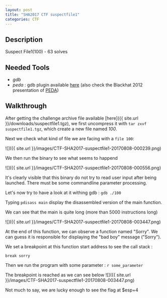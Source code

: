 ```yaml
---
layout: post
title: "SHA2017 CTF suspectfile1"
categories: CTF
---
```


## Description
Suspect File1(100) - 63 solves

## Needed Tools
- _gdb_ 
- _peda_ : gdb plugin available [here](http://github.com/longld/peda) (also check the Blackhat 2012 presentation of [PEDA](http://ropshell.com/peda/Linux_Interactive_Exploit_Development_with_GDB_and_PEDA_Slides.pdf))


## Walkthrough

After getting the challenge archive file available [here]({{ site.url }}/downloads/suspectfile1.tgz), we first uncompress it with `tar zxvf suspectfile1.tgz`, which create a new file named _100_.

Next we check what kind of file we are facing with a `file 100`:

![]({{ site.url }}/images/CTF-SHA2017-suspectfile1-20170808-000239.png)

We then run the binary to see what seems to happend


![]({{ site.url }}/images/CTF-SHA2017-suspectfile1-20170808-000556.png)

It's clearly visible that this binary do not try to read user input after being launched.
There must be some commandline parameter processing.

Let's now try to have a look at it withing gdb : `gdb ./100`

Typing `pdisass main` display the disassembled version of the main function.

We can see that the main is quite long (more than 5000 instructions long)


![]({{ site.url }}/images/CTF-SHA2017-suspectfile1-20170808-003447.png)

At the end of this function, we can observe a function named "Sorry". We can guess it is responsible for displaying the "bad boy" message ("Sorry").

We set a breakpoint at this function start address to see the call stack :

`break sorry`

Then we run the program with some parameter :
`r some_parameter`

The breakpoint is reached as we can see below
![]({{ site.url }}/images/CTF-SHA2017-suspectfile1-20170808-003447.png)


Not much to say, we are lucky enough to see the flag at $esp+4


